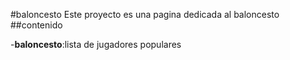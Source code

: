 #baloncesto
Este proyecto es una pagina dedicada al baloncesto
##contenido

-**baloncesto**:lista de jugadores populares